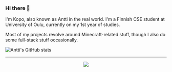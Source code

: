 ### Hi there 👋

I'm Kopo, also known as Antti in the real world. I'm a Finnish CSE student at University of Oulu, currently on my 1st year of studies.

Most of my projects revolve around Minecraft-related stuff, though I also do some full-stack stuff occasionally.

![Antti's GitHub stats](https://github-readme-stats.vercel.app/api?username=kopo942&count_private=true&theme=aura_dark&show_icons=true)

-----

<div align="center">
  <img src="https://visitor-badge.glitch.me/badge?page_id=kopo942.kopo942&left_color=gray&right_color=%2300cc00&left_text=Profile%20Views">
</div>
<!--
**Kopo942/Kopo942** is a ✨ _special_ ✨ repository because its `README.md` (this file) appears on your GitHub profile.

Here are some ideas to get you started:

- 🔭 I’m currently working on ...
- 🌱 I’m currently learning ...
- 👯 I’m looking to collaborate on ...
- 🤔 I’m looking for help with ...
- 💬 Ask me about ...
- 📫 How to reach me: ...
- 😄 Pronouns: ...
- ⚡ Fun fact: ...
-->
